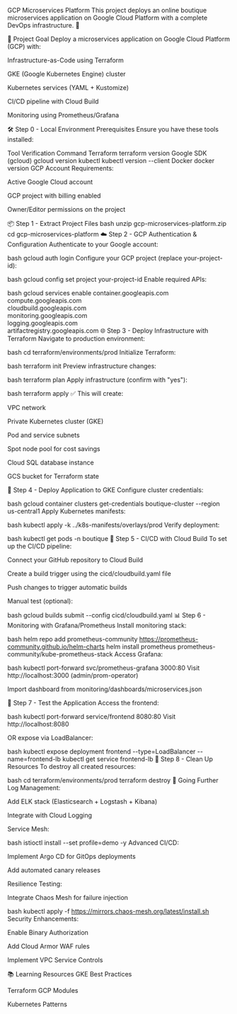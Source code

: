 GCP Microservices Platform
This project deploys an online boutique microservices application on Google Cloud Platform with a complete DevOps infrastructure. 🚀

🧠 Project Goal
Deploy a microservices application on Google Cloud Platform (GCP) with:

Infrastructure-as-Code using Terraform

GKE (Google Kubernetes Engine) cluster

Kubernetes services (YAML + Kustomize)

CI/CD pipeline with Cloud Build

Monitoring using Prometheus/Grafana

🛠️ Step 0 - Local Environment Prerequisites
Ensure you have these tools installed:

Tool	Verification Command
Terraform	terraform version
Google SDK (gcloud)	gcloud version
kubectl	kubectl version --client
Docker	docker version
GCP Account Requirements:

Active Google Cloud account

GCP project with billing enabled

Owner/Editor permissions on the project

📦 Step 1 - Extract Project Files
bash
unzip gcp-microservices-platform.zip
cd gcp-microservices-platform
☁️ Step 2 - GCP Authentication & Configuration
Authenticate to your Google account:

bash
gcloud auth login
Configure your GCP project (replace your-project-id):

bash
gcloud config set project your-project-id
Enable required APIs:

bash
gcloud services enable container.googleapis.com \
    compute.googleapis.com \
    cloudbuild.googleapis.com \
    monitoring.googleapis.com \
    logging.googleapis.com \
    artifactregistry.googleapis.com
🌐 Step 3 - Deploy Infrastructure with Terraform
Navigate to production environment:

bash
cd terraform/environments/prod
Initialize Terraform:

bash
terraform init
Preview infrastructure changes:

bash
terraform plan
Apply infrastructure (confirm with "yes"):

bash
terraform apply
✅ This will create:

VPC network

Private Kubernetes cluster (GKE)

Pod and service subnets

Spot node pool for cost savings

Cloud SQL database instance

GCS bucket for Terraform state

🚀 Step 4 - Deploy Application to GKE
Configure cluster credentials:

bash
gcloud container clusters get-credentials boutique-cluster --region us-central1
Apply Kubernetes manifests:

bash
kubectl apply -k ../k8s-manifests/overlays/prod
Verify deployment:

bash
kubectl get pods -n boutique
🔄 Step 5 - CI/CD with Cloud Build
To set up the CI/CD pipeline:

Connect your GitHub repository to Cloud Build

Create a build trigger using the cicd/cloudbuild.yaml file

Push changes to trigger automatic builds

Manual test (optional):

bash
gcloud builds submit --config cicd/cloudbuild.yaml
📊 Step 6 - Monitoring with Grafana/Prometheus
Install monitoring stack:

bash
helm repo add prometheus-community https://prometheus-community.github.io/helm-charts
helm install prometheus prometheus-community/kube-prometheus-stack
Access Grafana:

bash
kubectl port-forward svc/prometheus-grafana 3000:80
Visit http://localhost:3000 (admin/prom-operator)

Import dashboard from monitoring/dashboards/microservices.json

🧪 Step 7 - Test the Application
Access the frontend:

bash
kubectl port-forward service/frontend 8080:80
Visit http://localhost:8080

OR expose via LoadBalancer:

bash
kubectl expose deployment frontend --type=LoadBalancer --name=frontend-lb
kubectl get service frontend-lb
🧹 Step 8 - Clean Up Resources
To destroy all created resources:

bash
cd terraform/environments/prod
terraform destroy
🚀 Going Further
Log Management:

Add ELK stack (Elasticsearch + Logstash + Kibana)

Integrate with Cloud Logging

Service Mesh:

bash
istioctl install --set profile=demo -y
Advanced CI/CD:

Implement Argo CD for GitOps deployments

Add automated canary releases

Resilience Testing:

Integrate Chaos Mesh for failure injection

bash
kubectl apply -f https://mirrors.chaos-mesh.org/latest/install.sh
Security Enhancements:

Enable Binary Authorization

Add Cloud Armor WAF rules

Implement VPC Service Controls

📚 Learning Resources
GKE Best Practices

Terraform GCP Modules

Kubernetes Patterns
